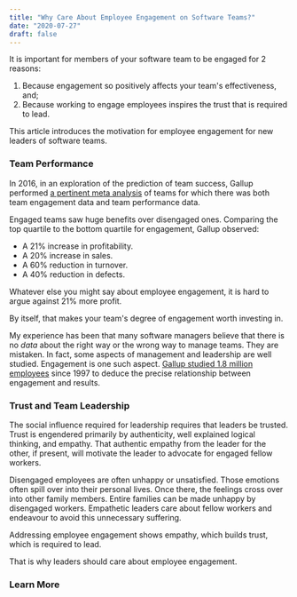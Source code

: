 ```yaml
---
title: "Why Care About Employee Engagement on Software Teams?"
date: "2020-07-27"
draft: false
---
```


It is important for members of your software team to be engaged for 2 reasons:

1. Because engagement so positively affects your team's effectiveness, and;
2. Because working to engage employees inspires the trust that is required to
   lead.

This article introduces the motivation for employee engagement for new leaders
of software teams.

<!--more-->
 

### Team Performance

In 2016, in an exploration of the prediction of team success, Gallup performed
[a pertinent meta analysis][1] of teams for which there was both team
engagement data and team performance data.

Engaged teams saw huge benefits over disengaged ones. Comparing the top
quartile to the bottom quartile for engagement, Gallup observed:

- A 21% increase in profitability.
- A 20% increase in sales.
- A 60% reduction in turnover.
- A 40% reduction in defects.

Whatever else you might say about employee engagement, it is hard to argue
against 21% more profit.

By itself, that makes your team's degree of engagement worth investing in.

My experience has been that many software managers believe that there is no
*data* about the right way or the wrong way to manage teams. They are mistaken.
In fact, some aspects of management and leadership are well studied. Engagement
is one such aspect. [Gallup studied 1.8 million employees][2] since 1997 to
deduce the precise relationship between engagement and results.


### Trust and Team Leadership

The social influence required for leadership requires that leaders be trusted.
Trust is engendered primarily by authenticity, well explained logical thinking,
and empathy. That authentic empathy from the leader for the other, if present,
will motivate the leader to advocate for engaged fellow workers.

Disengaged employees are often unhappy or unsatisfied. Those emotions often
spill over into their personal lives. Once there, the feelings cross over into
other family members. Entire families can be made unhappy by disengaged
workers.  Empathetic leaders care about fellow workers and endeavour to avoid
this unnecessary suffering.

Addressing employee engagement shows empathy, which builds trust, which is
required to lead.

That is why leaders should care about employee engagement.


### Learn More

[1]: https://www.gallup.com/workplace/236468/moneyball-business-employee-engagement-meta-analysis.aspx
[2]: https://news.gallup.com/reports/191489/q12-meta-analysis-report-2016.aspx
[3]: /essential-leadership-techniques-in-wfh
